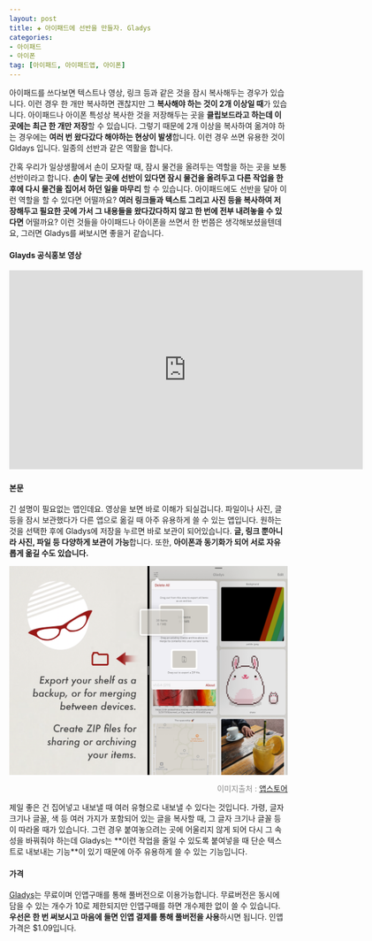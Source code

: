 ```yaml
---  
layout: post  
title: ✚ 아이패드에 선반을 만들자. Gladys
categories:
- 아이패드
- 아이폰
tag: [아이패드, 아이패드앱, 아이폰]
---  
```

아이패드를 쓰다보면 텍스트나 영상, 링크 등과 같은 것을 잠시 복사해두는 경우가 있습니다. 이런 경우 한 개만 복사하면 괜찮지만 그 **복사해야 하는 것이 2개 이상일 때**가 있습니다. 아이패드나 아이폰 특성상 복사한 것을 저장해두는 곳을 **클립보드라고 하는데 이 곳에는 최근 한 개만 저장**할 수 있습니다. 그렇기 때문에 2개 이상을 복사하여 옮겨야 하는 경우에는 **여러 번 왔다갔다 해야하는 현상이 발생**합니다. 이런 경우 쓰면 유용한 것이 Gldays 입니다. 일종의 선반과 같은 역활을 합니다.

간혹 우리가 일상생활에서 손이 모자랄 때, 잠시 물건을 올려두는 역할을 하는 곳을 보통 선반이라고 합니다. **손이 닿는 곳에 선반이 있다면 잠시 물건을 올려두고 다른 작업을 한 후에 다시 물건을 집어서 하던 일을 마무리** 할 수 있습니다. 아이패드에도 선반을 달아 이런 역할을 할 수 있다면 어떨까요? **여러 링크들과 텍스트 그리고 사진 등을 복사하여 저장해두고 필요한 곳에 가서 그 내용들을 왔다갔다하지 않고 한 번에 전부 내려놓을 수 있다면** 어떨까요? 이런 것들을 아이패드나 아이폰을 쓰면서 한 번쯤은 생각해보셨을텐데요, 그러면 Gladys를 써보시면 좋을거 같습니다.

#### Glayds 공식홍보 영상
<iframe width="640" height="360" src="https://www.youtube.com/embed/uq8u3novs00" frameborder="0" allowfullscreen></iframe>

#### 본문
긴 설명이 필요없는 앱인데요. 영상을 보면 바로 이해가 되실겁니다. 파일이나 사진, 글 등을 잠시 보관했다가 다른 앱으로 옮길 때 아주 유용하게 쓸 수 있는 앱입니다. 원하는 것을 선택한 후에 Gladys에 저장을 누르면 바로 보관이 되어있습니다. **글, 링크 뿐아니라 사진, 파일 등 다양하게 보관이 가능**합니다. 또한, **아이폰과 동기화가 되어 서로 자유롭게 옮길 수도 있습니다.**
<div class="markdown-image">
<img src="/assets/article_images/2018-03-02-gladys/ipad5.png" alt="" align="middle"/><p style="text-align:right;  color:#878787"> 이미지출처 : <a href="https://itunes.apple.com/us/app/gladys/id1257526927?platform=iphone&preserveScrollPosition=true#platform/iphone"> 앱스토어 </a></p> </div>
제일 좋은 건 집어넣고 내보낼 때 여러 유형으로 내보낼 수 있다는 것입니다. 가령, 글자 크기나 글꼴, 색 등 여러 가지가 포함되어 있는 글을 복사할 때, 그 글자 크기나 글꼴 등이 따라올 때가 있습니다. 그런 경우 붙여놓으려는 곳에 어울리지 않게 되어 다시 그 속성을 바꿔줘야 하는데 Gladys는 **이런 작업을 줄일 수 있도록 붙여넣을 때 단순 텍스트로 내보내는 기능**이 있기 때문에 아주 유용하게 쓸 수 있는 기능입니다.

#### 가격
 [Gladys](https://itunes.apple.com/us/app/gladys/id1257526927?mt=8)는 무료이며 인앱구매를 통해 풀버전으로 이용가능합니다. 무료버전은 동시에 담을 수 있는 개수가 10로 제한되지만 인앱구매를 하면 개수제한 없이 쓸 수 있습니다. **우선은 한 번 써보시고 마음에 들면 인앱 결제를 통해 풀버전을 사용**하시면 됩니다. 인앱 가격은 $1.09입니다.
